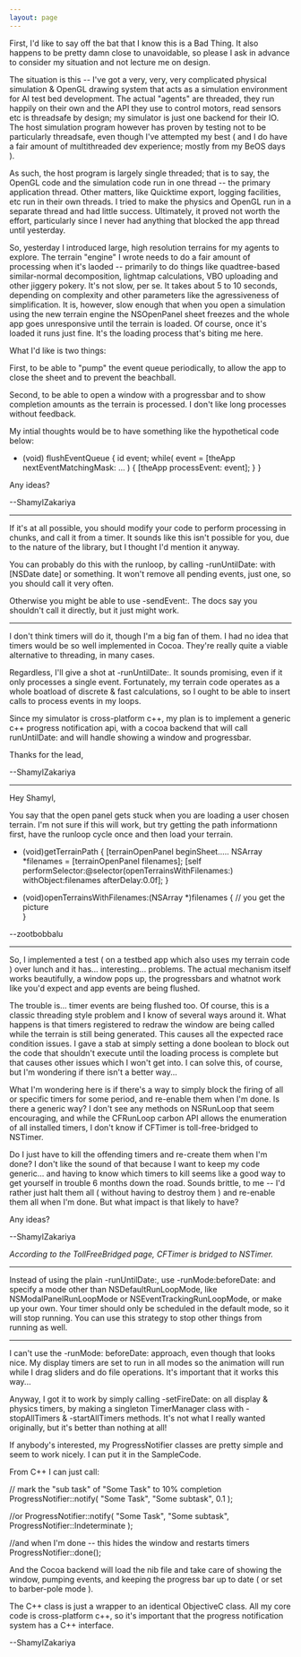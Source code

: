 ```yaml
---
layout: page
---
```


First, I'd like to say off the bat that I know this is a Bad Thing. It also happens to be pretty damn close to unavoidable, so please I ask in advance to consider my situation and not lecture me on design.

The situation is this -- I've got a very, very, very complicated physical simulation & OpenGL drawing system that acts as a simulation environment for  AI test bed development. The actual "agents" are threaded, they run happily on their own and the API they use to control motors, read sensors etc is threadsafe by design; my simulator is just one backend for their IO. The host simulation program however has proven by testing not to be particularly threadsafe, even though I've attempted my best ( and I do have a fair amount of multithreaded dev experience; mostly from my BeOS days ).

As such, the host program is largely single threaded; that is to say, the OpenGL code and the simulation code run in one thread -- the primary application thread. Other matters, like Quicktime export, logging facilities, etc run in their own threads. I tried to make the physics and OpenGL run in a separate thread and had little success. Ultimately, it proved not worth the effort, particularly since I never had anything that blocked the app thread until yesterday.

So, yesterday I introduced large, high resolution terrains for my agents to explore. The terrain "engine" I wrote needs to do a fair amount of processing when it's laoded -- primarily to do things like quadtree-based similar-normal decomposition, lightmap calculations, VBO uploading and other jiggery pokery. It's not slow, per se. It takes about 5 to 10 seconds, depending on complexity and other parameters like the agressiveness of simplification. It is, however, slow enough that when you open a simulation using the new terrain engine the NSOpenPanel sheet freezes and the whole app goes unresponsive until the terrain is loaded. Of course, once it's loaded it runs just fine. It's the loading process that's biting me here.

What I'd like is two things:

First, to be able to "pump" the event queue periodically, to allow the app to close the sheet and to prevent the beachball.

Second, to be able to open a window with a progressbar and to show completion amounts as the terrain is processed. I don't like long processes without feedback.

My intial thoughts would be to have something like the hypothetical code below:

    

- (void) flushEventQueue
{
   id event;
   while( event = [theApp nextEventMatchingMask: ... )
   {
      [theApp processEvent: event];
   }
}




Any ideas? 

--ShamylZakariya

----

If it's at all possible, you should modify your code to perform processing in chunks, and call it from a timer. It sounds like this isn't possible for you, due to the nature of the library, but I thought I'd mention it anyway.

You can probably do this with the runloop, by calling     -runUntilDate: with     [NSDate date] or something. It won't remove all pending events, just one, so you should call it very often.

Otherwise you might be able to use     -sendEvent:. The docs say you shouldn't call it directly, but it just might work.

----

I don't think timers will do it, though I'm a big fan of them. I had no idea that timers would be so well implemented in Cocoa. They're really quite a viable alternative to threading, in many cases.

Regardless, I'll give a shot at     -runUntilDate:. It sounds promising, even if it only processes a single event. Fortunately, my terrain code operates as a whole boatload of discrete & fast calculations, so I ought to be able to insert calls to process events in my loops.

Since my simulator is cross-platform c++, my plan is to implement a generic c++ progress notification api, with a cocoa backend that will call      runUntilDate:  and will handle showing a window and progressbar.

Thanks for the lead,

--ShamylZakariya

----

Hey Shamyl,

You say that the open panel gets stuck when you are loading a user chosen terrain. I'm not sure if this will work, but try getting the path informationn first, have the runloop cycle once and then load your terrain.

    

- (void)getTerrainPath {
    [terrainOpenPanel beginSheet.....
    NSArray *filenames = [terrainOpenPanel filenames];
    [self performSelector:@selector(openTerrainsWithFilenames:) withObject:filenames afterDelay:0.0f];
}

- (void)openTerrainsWithFilenames:(NSArray *)filenames {
    // you get the picture    
}



--zootbobbalu

----

So, I implemented a test ( on a testbed app which also uses my terrain code ) over lunch and it has... interesting... problems. The actual mechanism itself works beautifully, a window pops up, the progressbars and whatnot work like you'd expect and app events are being flushed.

The trouble is... timer events are being flushed too. Of course, this is a classic threading style problem and I know of several ways around it. What happens is that timers registered to redraw the window are being called while the terrain is still being generated. This causes all the expected race condition issues. I gave a stab at simply setting a      done  boolean to block out the code that shouldn't execute until the loading process is complete but that causes other issues which I won't get into. I can solve this, of course, but I'm wondering if there isn't a better way...

What I'm wondering here is if there's a way to simply block the firing of all or specific timers for some period, and re-enable them when I'm done. Is there a generic way? I don't see any methods on NSRunLoop that seem encouraging, and while the CFRunLoop carbon API allows the enumeration of all installed timers, I don't know if CFTimer is toll-free-bridged to NSTimer.

Do I just have to kill the offending timers and re-create them when I'm done? I don't like the sound of that because I want to keep my code generic... and having to know which timers to kill seems like a good way to get yourself in trouble 6 months down the road. Sounds brittle, to me -- I'd rather just halt them all ( without having to destroy them ) and re-enable them all when I'm done. But what impact is that likely to have?

Any ideas?

--ShamylZakariya

*According to the TollFreeBridged page, CFTimer is bridged to NSTimer.*

----

Instead of using the plain     -runUntilDate:, use     -runMode:beforeDate: and specify a mode other than NSDefaultRunLoopMode, like NSModalPanelRunLoopMode or NSEventTrackingRunLoopMode, or make up your own. Your timer should only be scheduled in the default mode, so it will stop running. You can use this strategy to stop other things from running as well.

----

I can't use the      -runMode: beforeDate:  approach, even though that looks nice. My display timers are set to run in all modes so the animation will run while I drag sliders and do file operations. It's important that it works this way...

Anyway, I got it to work by simply calling      -setFireDate:  on all display & physics timers, by making a singleton TimerManager class with      -stopAllTimers  &      -startAllTimers  methods. It's not what I really wanted originally, but it's better than nothing at all!

If anybody's interested, my ProgressNotifier classes are pretty simple and seem to work nicely. I can put it in the SampleCode.

From C++ I can just call:

    

// mark the "sub task" of "Some Task" to 10% completion
ProgressNotifier::notify( "Some Task", "Some subtask", 0.1 );

//or
ProgressNotifier::notify( "Some Task", "Some subtask", ProgressNotifier::Indeterminate );

//and when I'm done -- this hides the window and restarts timers
ProgressNotifier::done();



And the Cocoa backend will load the nib file and take care of showing the window, pumping events, and keeping the progress bar up to date ( or set to barber-pole mode ).

The C++ class is just a wrapper to an identical ObjectiveC class. All my core code is cross-platform c++, so it's important that the progress notification system has a C++ interface.

--ShamylZakariya
